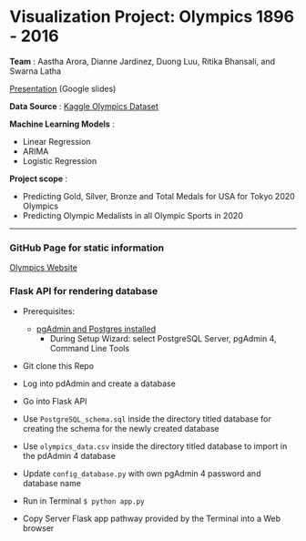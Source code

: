 # Visualization Project: Olympics 1896 - 2016

**Team** : Aastha Arora, Dianne Jardinez, Duong Luu, Ritika Bhansali, and Swarna Latha 


[Presentation](https://docs.google.com/presentation/d/1mj6rhwKhcgTzlXBbm85ND_es7FiVOcvyNoUK_zkgKRw/edit) (Google slides)


**Data Source** : [Kaggle Olympics Dataset](https://www.kaggle.com/heesoo37/120-years-of-olympic-history-athletes-and-results)

**Machine Learning Models** : 
- Linear Regression
- ARIMA
- Logistic Regression

**Project scope** :
- Predicting Gold, Silver, Bronze and Total Medals for USA for Tokyo 2020 Olympics
- Predicting Olympic Medalists in all Olympic Sports in 2020

---

### GitHub Page for static information

[Olympics Website](https://diannejardinez.github.io/Olympic_Data_machine_learning/Flask%20API/templates/index.html)


### Flask API for rendering database

- Prerequisites: 
	- [pgAdmin and Postgres installed](https://www.enterprisedb.com/downloads/postgres-postgresql-downloads)
		- During Setup Wizard: select PostgreSQL Server, pgAdmin 4, Command Line Tools

- Git clone this Repo 
- Log into pdAdmin and create a database 
- Go into Flask API
- Use `PostgreSQL_schema.sql` inside the directory titled database for creating the schema for the newly created database 
- Use `olympics_data.csv` inside the directory titled database to import in the pdAdmin 4 database
- Update `config_database.py` with own pgAdmin 4 password and database name
- Run in Terminal `$ python app.py`
- Copy Server Flask app pathway provided by the Terminal into a Web browser 
